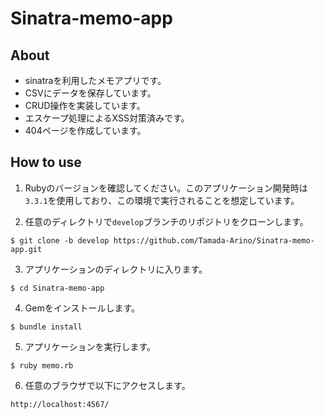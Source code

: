 # Sinatra-memo-app
## About
- sinatraを利用したメモアプリです。
- CSVにデータを保存しています。
- CRUD操作を実装しています。
- エスケープ処理によるXSS対策済みです。
- 404ページを作成しています。

## How to use
1. Rubyのバージョンを確認してください。このアプリケーション開発時は`3.3.1`を使用しており、この環境で実行されることを想定しています。

2. 任意のディレクトリで`develop`ブランチのリポジトリをクローンします。
```
$ git clone -b develop https://github.com/Tamada-Arino/Sinatra-memo-app.git
```

3. アプリケーションのディレクトリに入ります。
```
$ cd Sinatra-memo-app
```

4. Gemをインストールします。
```
$ bundle install
```

5. アプリケーションを実行します。
```
$ ruby memo.rb
```

6. 任意のブラウザで以下にアクセスします。
```
http://localhost:4567/
```
